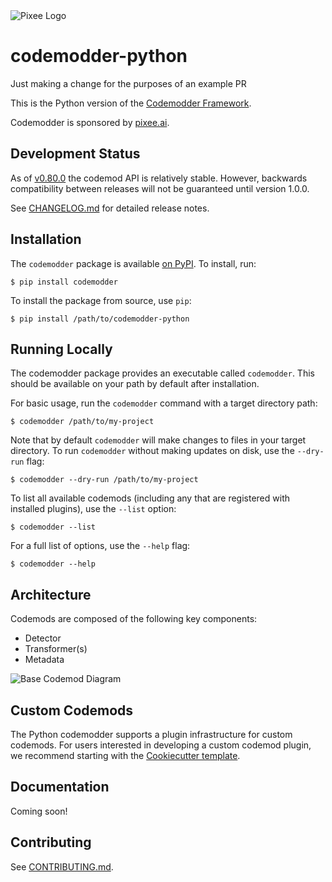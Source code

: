 <picture>
  <source media="(prefers-color-scheme: dark)" srcset="img/codemodder-dark.png">
  <source media="(prefers-color-scheme: light)" srcset="img/codemodder-light.png">
  <img alt="Pixee Logo" src="https://github.com/pixee/pixee-cli/raw/main/img/codemodder.png">
</picture>

# codemodder-python

Just making a change for the purposes of an example PR

This is the Python version of the [Codemodder Framework](https://codemodder.io/).

Codemodder is sponsored by [pixee.ai](https://pixee.ai).

## Development Status

As of [v0.80.0](https://github.com/pixee/codemodder-python/releases/tag/0.80.0) the codemod API is relatively stable. However, backwards compatibility between releases will not be guaranteed until version 1.0.0.


See [CHANGELOG.md](CHANGELOG.md) for detailed release notes.

## Installation

The `codemodder` package is available [on PyPI](https://pypi.org/project/codemodder/). To install, run:
```
$ pip install codemodder
```

To install the package from source, use `pip`:

```
$ pip install /path/to/codemodder-python
```

## Running Locally

The codemodder package provides an executable called `codemodder`. This should be available on your path by default after installation.

For basic usage, run the `codemodder` command with a target directory path:

```
$ codemodder /path/to/my-project
```

Note that by default `codemodder` will make changes to files in your target directory. To run `codemodder` without making updates on disk, use the `--dry-run` flag:
```
$ codemodder --dry-run /path/to/my-project
```

To list all available codemods (including any that are registered with installed plugins), use the `--list` option:
```
$ codemodder --list
```

For a full list of options, use the `--help` flag:
```
$ codemodder --help
```

## Architecture

Codemods are composed of the following key components:
* Detector
* Transformer(s)
* Metadata

<picture>
  <source srcset="img/base-codemod.jpg">
  <img alt="Base Codemod Diagram" src="https://github.com/pixee/pixee-cli/raw/main/img/base-codemod.jpg">
</picture>

## Custom Codemods

The Python codemodder supports a plugin infrastructure for custom codemods. For users interested in developing a custom codemod plugin, we recommend starting with the [Cookiecutter template](https://github.com/pixee/cookiecutter-codemodder-plugin).

## Documentation

Coming soon!

## Contributing
See [CONTRIBUTING.md](CONTRIBUTING.md).

